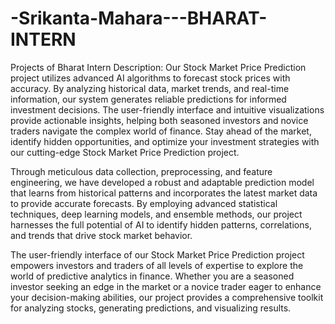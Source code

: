 # -Srikanta-Mahara---BHARAT-INTERN
Projects of Bharat Intern 
Description:
Our Stock Market Price Prediction project utilizes advanced AI algorithms to forecast stock prices with accuracy. By analyzing historical data, market trends, and real-time information, our system generates reliable predictions for informed investment decisions. The user-friendly interface and intuitive visualizations provide actionable insights, helping both seasoned investors and novice traders navigate the complex world of finance. Stay ahead of the market, identify hidden opportunities, and optimize your investment strategies with our cutting-edge Stock Market Price Prediction project.

Through meticulous data collection, preprocessing, and feature engineering, we have developed a robust and adaptable prediction model that learns from historical patterns and incorporates the latest market data to provide accurate forecasts. By employing advanced statistical techniques, deep learning models, and ensemble methods, our project harnesses the full potential of AI to identify hidden patterns, correlations, and trends that drive stock market behavior.

The user-friendly interface of our Stock Market Price Prediction project empowers investors and traders of all levels of expertise to explore the world of predictive analytics in finance. Whether you are a seasoned investor seeking an edge in the market or a novice trader eager to enhance your decision-making abilities, our project provides a comprehensive toolkit for analyzing stocks, generating predictions, and visualizing results.
